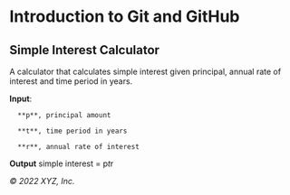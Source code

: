 # Introduction to Git and GitHub

## Simple Interest Calculator

A calculator that calculates simple interest given principal, annual rate of interest and time period in years.


**Input**:

      **p**, principal amount
   
      **t**, time period in years
   
      **r**, annual rate of interest
   
   
**Output**
   simple interest = p*t*r


_© 2022 XYZ, Inc._
